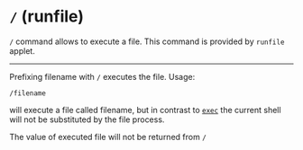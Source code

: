 # `/` (runfile)

`/` command allows to execute a file. This command is provided by `runfile` applet.

---

Prefixing filename with `/` executes the file. Usage:
```
/filename
```
will execute a file called filename, but in contrast to [`exec`](exec.md) the current shell will not be substituted by the file process.

The value of executed file will not be returned from `/`